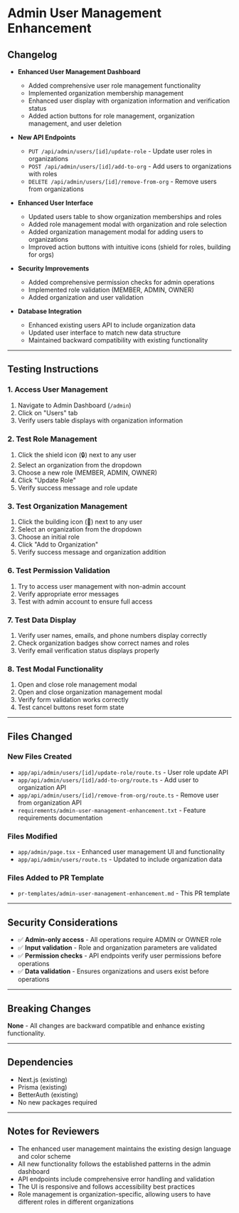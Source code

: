 # Admin User Management Enhancement

## Changelog

- **Enhanced User Management Dashboard**
  - Added comprehensive user role management functionality
  - Implemented organization membership management
  - Enhanced user display with organization information and verification status
  - Added action buttons for role management, organization management, and user deletion

- **New API Endpoints**
  - `PUT /api/admin/users/[id]/update-role` - Update user roles in organizations
  - `POST /api/admin/users/[id]/add-to-org` - Add users to organizations with roles
  - `DELETE /api/admin/users/[id]/remove-from-org` - Remove users from organizations

- **Enhanced User Interface**
  - Updated users table to show organization memberships and roles
  - Added role management modal with organization and role selection
  - Added organization management modal for adding users to organizations
  - Improved action buttons with intuitive icons (shield for roles, building for orgs)

- **Security Improvements**
  - Added comprehensive permission checks for admin operations
  - Implemented role validation (MEMBER, ADMIN, OWNER)
  - Added organization and user validation

- **Database Integration**
  - Enhanced existing users API to include organization data
  - Updated user interface to match new data structure
  - Maintained backward compatibility with existing functionality

---

## Testing Instructions

### 1. **Access User Management**
1. Navigate to Admin Dashboard (`/admin`)
2. Click on "Users" tab
3. Verify users table displays with organization information

### 2. **Test Role Management**
1. Click the shield icon (🔒) next to any user
2. Select an organization from the dropdown
3. Choose a new role (MEMBER, ADMIN, OWNER)
4. Click "Update Role"
5. Verify success message and role update

### 3. **Test Organization Management**
1. Click the building icon (🏢) next to any user
2. Select an organization from the dropdown
3. Choose an initial role
4. Click "Add to Organization"
5. Verify success message and organization addition

### 6. **Test Permission Validation**
1. Try to access user management with non-admin account
2. Verify appropriate error messages
3. Test with admin account to ensure full access

### 7. **Test Data Display**
1. Verify user names, emails, and phone numbers display correctly
2. Check organization badges show correct names and roles
3. Verify email verification status displays properly

### 8. **Test Modal Functionality**
1. Open and close role management modal
2. Open and close organization management modal
3. Verify form validation works correctly
4. Test cancel buttons reset form state

---

## Files Changed

### **New Files Created**
- `app/api/admin/users/[id]/update-role/route.ts` - User role update API
- `app/api/admin/users/[id]/add-to-org/route.ts` - Add user to organization API
- `app/api/admin/users/[id]/remove-from-org/route.ts` - Remove user from organization API
- `requirements/admin-user-management-enhancement.txt` - Feature requirements documentation

### **Files Modified**
- `app/admin/page.tsx` - Enhanced user management UI and functionality
- `app/api/admin/users/route.ts` - Updated to include organization data

### **Files Added to PR Template**
- `pr-templates/admin-user-management-enhancement.md` - This PR template

---

## Security Considerations

- ✅ **Admin-only access** - All operations require ADMIN or OWNER role
- ✅ **Input validation** - Role and organization parameters are validated
- ✅ **Permission checks** - API endpoints verify user permissions before operations
- ✅ **Data validation** - Ensures organizations and users exist before operations

---

## Breaking Changes

**None** - All changes are backward compatible and enhance existing functionality.

---

## Dependencies

- Next.js (existing)
- Prisma (existing)
- BetterAuth (existing)
- No new packages required

---

## Notes for Reviewers

- The enhanced user management maintains the existing design language and color scheme
- All new functionality follows the established patterns in the admin dashboard
- API endpoints include comprehensive error handling and validation
- The UI is responsive and follows accessibility best practices
- Role management is organization-specific, allowing users to have different roles in different organizations

